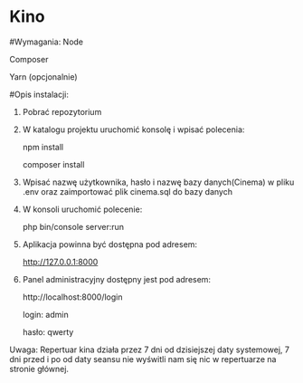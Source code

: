 # Kino


#Wymagania:
Node

Composer

Yarn (opcjonalnie)

#Opis instalacji:

1. Pobrać repozytorium
2. W katalogu projektu uruchomić konsolę i wpisać polecenia:

    npm install
  
    composer install

3. Wpisać nazwę użytkownika, hasło i nazwę bazy danych(Cinema) w pliku .env oraz zaimportować plik cinema.sql do bazy danych 



4. W konsoli uruchomić polecenie:  

    php bin/console server:run
    
5. Aplikacja powinna być dostępna pod adresem: 

    http://127.0.0.1:8000


6. Panel administracyjny dostępny jest pod adresem:

    http://localhost:8000/login

    login: admin

    hasło: qwerty


Uwaga: Repertuar kina działa przez 7 dni od dzisiejszej daty systemowej, 7 dni przed i po od daty seansu nie wyświtli nam się nic w repertuarze na stronie głównej.
  